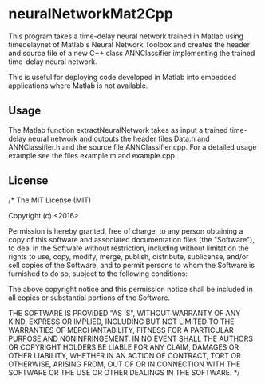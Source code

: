 neuralNetworkMat2Cpp
====================

This program takes a time-delay neural network trained in Matlab using timedelaynet of Matlab's Neural Network Toolbox and creates the header and source file of a new C++ class ANNClassifier implementing the trained time-delay neural network.

This is useful for deploying code developed in Matlab into embedded
applications where Matlab is not available.

Usage
-----

The Matlab function extractNeuralNetwork takes as input a trained time-delay neural network and outputs the header files Data.h and ANNClassifier.h and the source file ANNClassifier.cpp. For a detailed usage example see the files example.m and example.cpp.

License
------------

/*
The MIT License (MIT)

Copyright (c) <2016> <David Hasenfratz>

Permission is hereby granted, free of charge, to any person obtaining a copy
of this software and associated documentation files (the "Software"), to deal
in the Software without restriction, including without limitation the rights
to use, copy, modify, merge, publish, distribute, sublicense, and/or sell
copies of the Software, and to permit persons to whom the Software is
furnished to do so, subject to the following conditions:

The above copyright notice and this permission notice shall be included in
all copies or substantial portions of the Software.

THE SOFTWARE IS PROVIDED "AS IS", WITHOUT WARRANTY OF ANY KIND, EXPRESS OR
IMPLIED, INCLUDING BUT NOT LIMITED TO THE WARRANTIES OF MERCHANTABILITY,
FITNESS FOR A PARTICULAR PURPOSE AND NONINFRINGEMENT. IN NO EVENT SHALL THE
AUTHORS OR COPYRIGHT HOLDERS BE LIABLE FOR ANY CLAIM, DAMAGES OR OTHER
LIABILITY, WHETHER IN AN ACTION OF CONTRACT, TORT OR OTHERWISE, ARISING FROM,
OUT OF OR IN CONNECTION WITH THE SOFTWARE OR THE USE OR OTHER DEALINGS IN
THE SOFTWARE.
*/
